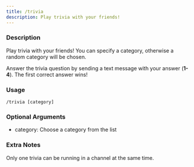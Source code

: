 ```yaml
---
title: /trivia
description: Play trivia with your friends!
---
```


### Description
Play trivia with your friends! You can specify a category, otherwise a random category will be chosen.

Answer the trivia question by sending a text message with your answer (**1-4**). The first correct answer wins!

### Usage

`/trivia [category]`

### Optional Arguments

- category: Choose a category from the list


### Extra Notes
Only one trivia can be running in a channel at the same time.